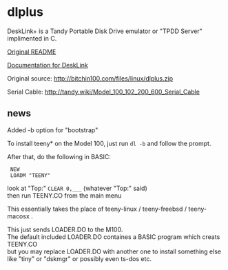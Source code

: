 # dlplus
DeskLink+ is a Tandy Portable Disk Drive emulator or "TPDD Server" implimented in C.

[Original README](README.txt)

[Documentation for DeskLink](dl.do)

Original source: <http://bitchin100.com/files/linux/dlplus.zip>

Serial Cable: <http://tandy.wiki/Model_100_102_200_600_Serial_Cable>

## news
Added -b option for "bootstrap"

To install teeny* on the Model 100, just run
```dl -b```
and follow the prompt.

After that, do the following in BASIC:
```
 NEW
 LOADM "TEENY"
```
look at "Top:"
```CLEAR 0,___``` (whatever "Top:" said)  
then run TEENY.CO from the main menu

This essentially takes the place of teeny-linux / teeny-freebsd / teeny-macosx .

This just sends LOADER.DO to the M100.  
The default included LOADER.DO containes a BASIC program which creats TEENY.CO  
but you may replace LOADER.DO with another one to install something else like "tiny" or "dskmgr" or possibly even ts-dos etc.


